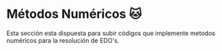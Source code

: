 # Métodos Numéricos 🐱

Esta sección esta dispuesta para subir códigos que implemente metodos numéricos para la resolución de EDO's. 
